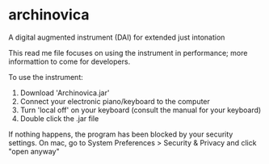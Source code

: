 # archinovica
A digital augmented instrument (DAI) for extended just intonation

This read me file focuses on using the instrument in performance; more informattion to come for developers.

To use the instrument:
1. Download 'Archinovica.jar'
2. Connect your electronic piano/keyboard to the computer
3. Turn 'local off' on your keyboard (consult the manual for your keyboard)
4. Double click the .jar file

If nothing happens, the program has been blocked by your security settings. On mac, go to System Preferences > Security & Privacy and click "open anyway"
